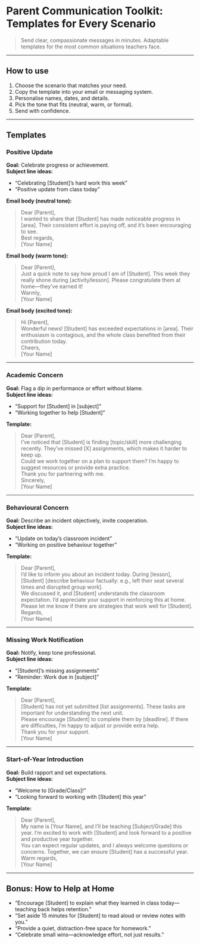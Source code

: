 ﻿# Parent Communication Toolkit: Templates for Every Scenario

> Send clear, compassionate messages in minutes. Adaptable templates for the most common situations teachers face.

---

## How to use
1. Choose the scenario that matches your need.
2. Copy the template into your email or messaging system.
3. Personalise names, dates, and details.
4. Pick the tone that fits (neutral, warm, or formal).
5. Send with confidence.

---

## Templates

### Positive Update
**Goal:** Celebrate progress or achievement.  
**Subject line ideas:**  
- “Celebrating [Student]’s hard work this week”  
- “Positive update from class today”  

**Email body (neutral tone):**
> Dear [Parent],  
> I wanted to share that [Student] has made noticeable progress in [area]. Their consistent effort is paying off, and it’s been encouraging to see.  
> Best regards,  
> [Your Name]

**Email body (warm tone):**
> Dear [Parent],  
> Just a quick note to say how proud I am of [Student]. This week they really shone during [activity/lesson]. Please congratulate them at home—they’ve earned it!  
> Warmly,  
> [Your Name]

**Email body (excited tone):**
> Hi [Parent],  
> Wonderful news! [Student] has exceeded expectations in [area]. Their enthusiasm is contagious, and the whole class benefited from their contribution today.  
> Cheers,  
> [Your Name]

---

### Academic Concern
**Goal:** Flag a dip in performance or effort without blame.  
**Subject line ideas:**  
- “Support for [Student] in [subject]”  
- “Working together to help [Student]”  

**Template:**
> Dear [Parent],  
> I’ve noticed that [Student] is finding [topic/skill] more challenging recently. They’ve missed [X] assignments, which makes it harder to keep up.  
> Could we work together on a plan to support them? I’m happy to suggest resources or provide extra practice.  
> Thank you for partnering with me.  
> Sincerely,  
> [Your Name]

---

### Behavioural Concern
**Goal:** Describe an incident objectively, invite cooperation.  
**Subject line ideas:**  
- “Update on today’s classroom incident”  
- “Working on positive behaviour together”  

**Template:**
> Dear [Parent],  
> I’d like to inform you about an incident today. During [lesson], [Student] [describe behaviour factually: e.g., left their seat several times and disrupted group work].  
> We discussed it, and [Student] understands the classroom expectation. I’d appreciate your support in reinforcing this at home.  
> Please let me know if there are strategies that work well for [Student].  
> Regards,  
> [Your Name]

---

### Missing Work Notification
**Goal:** Notify, keep tone professional.  
**Subject line ideas:**  
- “[Student]’s missing assignments”  
- “Reminder: Work due in [subject]”  

**Template:**
> Dear [Parent],  
> [Student] has not yet submitted [list assignments]. These tasks are important for understanding the next unit.  
> Please encourage [Student] to complete them by [deadline]. If there are difficulties, I’m happy to adjust or provide extra help.  
> Thank you for your support.  
> [Your Name]

---

### Start-of-Year Introduction
**Goal:** Build rapport and set expectations.  
**Subject line ideas:**  
- “Welcome to [Grade/Class]!”  
- “Looking forward to working with [Student] this year”  

**Template:**
> Dear [Parent],  
> My name is [Your Name], and I’ll be teaching [Subject/Grade] this year. I’m excited to work with [Student] and look forward to a positive and productive year together.  
> You can expect regular updates, and I always welcome questions or concerns. Together, we can ensure [Student] has a successful year.  
> Warm regards,  
> [Your Name]

---

## Bonus: How to Help at Home
- “Encourage [Student] to explain what they learned in class today—teaching back helps retention.”  
- “Set aside 15 minutes for [Student] to read aloud or review notes with you.”  
- “Provide a quiet, distraction-free space for homework.”  
- “Celebrate small wins—acknowledge effort, not just results.”






